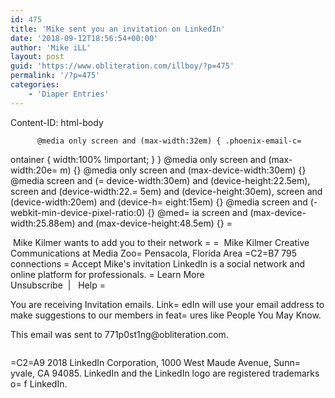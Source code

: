```yaml
---
id: 475
title: 'Mike sent you an invitation on LinkedIn'
date: '2018-09-12T18:56:54+00:00'
author: 'Mike iLL'
layout: post
guid: 'https://www.obliteration.com/illboy/?p=475'
permalink: '/?p=475'
categories:
    - 'Diaper Entries'
---
```


Content-ID: html-body

          @media only screen and (max-width:32em) { .phoenix-email-c=
ontainer { width:100% !important; } } @media only screen and (max-width:20e=
m) {} @media only screen and (max-device-width:30em) {} @media screen and (=
device-width:30em) and (device-height:22.5em), screen and (device-width:22.=
5em) and (device-height:30em), screen and (device-width:20em) and (device-h=
eight:15em) {} @media screen and (-webkit-min-device-pixel-ratio:0) {} @med=
ia screen and (max-device-width:25.88em) and (max-device-height:48.5em) {} =
   <div></div>              <img>        Mike Kilmer wants to add you to their network           =
   =
        <img>    Mike Kilmer Creative Communications at Media Zoo=
 <span>Pensacola, Florida Area =C2=B7 795 connections</span> =
   <span>        Accept Mike's invitation      </span>         LinkedIn is a social network and online platform for professionals. =
 <span>Learn More</span>     <div> <div>   </div>  <div>   </div>                <span>Unsubscribe</span>&nbsp;&nbsp;|&nbsp;&nbsp; <span>Help</span>         =
  <p>You are receiving Invitation emails. Link=
edIn will use your email address to make suggestions to our members in feat=
ures like People You May Know.</p>    <p>This email was sent to 771p0st1ng@obliteration.com.</p>   <img>    <p>=C2=A9 2018 LinkedIn Corporation, 1000 West Maude Avenue, Sunn=
yvale, CA 94085. LinkedIn and the LinkedIn logo are registered trademarks o=
f LinkedIn.</p>              <img>
